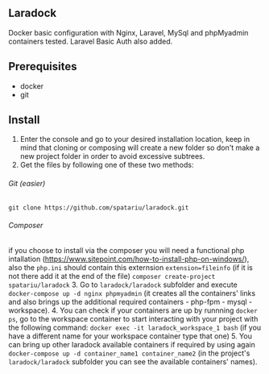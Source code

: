 ## Laradock
Docker basic configuration with Nginx, Laravel, MySql and phpMyadmin containers tested. 
Laravel Basic Auth also added.
    
## Prerequisites
- docker
- git

## Install
1. Enter the console and go to your desired installation location, keep in mind that cloning or composing will create a new folder 
so don't make a new project folder in order to avoid excessive subtrees.
2. Get the files by following one of these two methods:
###### Git (easier)
`git clone https://github.com/spatariu/laradock.git` 
###### Composer
if you choose to install via the composer you will need a functional php intallation (https://www.sitepoint.com/how-to-install-php-on-windows/), 
also the `php.ini` should contain this externsion `extension=fileinfo` (if it is not there add it at the end of the file)
`composer create-project spatariu/laradock`
3. Go to `laradock/laradock` subfolder and execute `docker-compose up -d nginx phpmyadmin` (it creates all the containers' links and also brings up 
the additional required containers - php-fpm - mysql - workspace).
4. You can check if your containers are up by runnning `docker ps`, go to the workspace container to start interacting with your project 
with the following command: `docker exec -it laradock_workspace_1 bash` (if you have a different name for your workspace container type that one)
5. You can bring up other laradock available containers if required by using again `docker-compose up -d container_name1 container_name2` (in the 
project's `laradock/laradock` subfolder you can see the available containers' names).